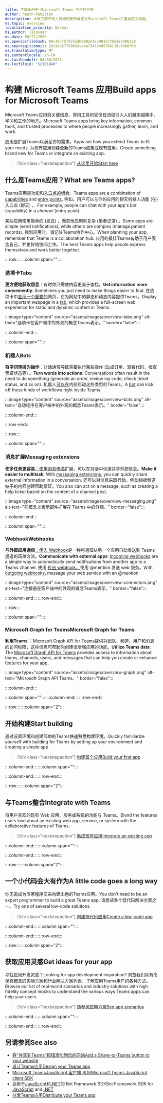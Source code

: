 ```yaml
---
title: 生成适用于 Microsoft Teams 平台的应用
author: heath-hamilton
description: 大致了解开发人员如何使用自定义Microsoft Teams扩展自定义功能。
ms.topic: overview
localization_priority: Normal
ms.author: lajanuar
ms.date: 09/22/2020
ms.openlocfilehash: 69c36cf5f925bdb9802e7ec081a7765187a06128
ms.sourcegitcommit: 25c9ad27f99682caaa7347840578b118c63b8f69
ms.translationtype: MT
ms.contentlocale: zh-CN
ms.lasthandoff: 04/30/2021
ms.locfileid: "52101840"
---
```

# <a name="build-apps-for-microsoft-teams"></a><span data-ttu-id="ea0ed-103">构建 Microsoft Teams 应用</span><span class="sxs-lookup"><span data-stu-id="ea0ed-103">Build apps for Microsoft Teams</span></span>

<span data-ttu-id="ea0ed-104">Microsoft Teams应用将关键信息、常用工具和受信任流程引入人们越来越集中、学习和工作的地方。</span><span class="sxs-lookup"><span data-stu-id="ea0ed-104">Microsoft Teams apps bring key information, common tools, and trusted processes to where people increasingly gather, learn, and work.</span></span>

<span data-ttu-id="ea0ed-105">应用是扩展Teams以满足你的需求。</span><span class="sxs-lookup"><span data-stu-id="ea0ed-105">Apps are how you extend Teams to fit your needs.</span></span> <span data-ttu-id="ea0ed-106">为现有应用创建全新的Teams或集成现有应用。</span><span class="sxs-lookup"><span data-stu-id="ea0ed-106">Create something brand new for Teams or integrate an existing app.</span></span>

> [!div class="nextstepaction"]
> [<span data-ttu-id="ea0ed-107">从这里开始</span><span class="sxs-lookup"><span data-stu-id="ea0ed-107">Start here</span></span>](build-your-first-app/build-first-app-overview.md)

## <a name="what-are-teams-apps"></a><span data-ttu-id="ea0ed-108">什么是Teams应用？</span><span class="sxs-lookup"><span data-stu-id="ea0ed-108">What are Teams apps?</span></span>

<span data-ttu-id="ea0ed-109">Teams应用是功能和[入口点](concepts/capabilities-overview.md)[的组合](concepts/extensibility-points.md)。</span><span class="sxs-lookup"><span data-stu-id="ea0ed-109">Teams apps are a combination of [capabilities](concepts/capabilities-overview.md) and [entry points](concepts/extensibility-points.md).</span></span> <span data-ttu-id="ea0ed-110">例如，用户可以与你的应用的聊天机器人功能 (在) 入口点 (聊天) 。 </span><span class="sxs-lookup"><span data-stu-id="ea0ed-110">For example, people can chat with your app's *bot* (capability) in a *channel* (entry point).</span></span>

<span data-ttu-id="ea0ed-111">某些应用使用简单的 (发送) ，而其他应用则复杂 (患者记录) 。</span><span class="sxs-lookup"><span data-stu-id="ea0ed-111">Some apps are simple (send notifications), while others are complex (manage patient records).</span></span> <span data-ttu-id="ea0ed-112">规划应用时，请记住Teams协作中心。</span><span class="sxs-lookup"><span data-stu-id="ea0ed-112">When planning your app, remember that Teams is a collaboration hub.</span></span> <span data-ttu-id="ea0ed-113">应用的最佳Teams有助于用户表达自己，并更好地协同工作。</span><span class="sxs-lookup"><span data-stu-id="ea0ed-113">The best Teams apps help people express themselves and work better together.</span></span>

:::row:::
   :::column span="":::

### <a name="tabs"></a><span data-ttu-id="ea0ed-114">选项卡</span><span class="sxs-lookup"><span data-stu-id="ea0ed-114">Tabs</span></span>

<span data-ttu-id="ea0ed-115">**更方便地获取信息**：有时你只需使内容更易于查找。</span><span class="sxs-lookup"><span data-stu-id="ea0ed-115">**Get information more conveniently**: Sometimes you just need to make things easier to find.</span></span> <span data-ttu-id="ea0ed-116">在选项卡中[显示一个重要的](tabs/what-are-tabs.md)网页，它为网站中的静态和动态内容提供Teams。</span><span class="sxs-lookup"><span data-stu-id="ea0ed-116">Display an important webpage in a [tab](tabs/what-are-tabs.md), which provides a full-screen web experience for static and dynamic content in Teams.</span></span>

:::image type="content" source="assets/images/overview-tabs.png" alt-text="选项卡在客户端中的外观的概念Teams表示。" border="false":::

   :::column-end:::

   :::column span="":::

### <a name="bots"></a><span data-ttu-id="ea0ed-118">机器人</span><span class="sxs-lookup"><span data-stu-id="ea0ed-118">Bots</span></span>

<span data-ttu-id="ea0ed-119">**将字词转换为操作**：对话通常导致需要执行某些操作 (生成订单、查看代码、检查票证状态等) 。</span><span class="sxs-lookup"><span data-stu-id="ea0ed-119">**Turn words into actions**: Conversations often result in the need to do something (generate an order, review my code, check ticket status, and so on).</span></span> <span data-ttu-id="ea0ed-120">机器人[可以在](bots/what-are-bots.md)内部启动这些类型的Teams。</span><span class="sxs-lookup"><span data-stu-id="ea0ed-120">A [bot](bots/what-are-bots.md) can kick off these kinds of workflows right inside Teams.</span></span>

:::image type="content" source="assets/images/overview-bots.png" alt-text="自动程序在客户端中的外观的概念Teams表示。" border="false":::

   :::column-end:::

:::row-end:::

:::row:::

   :::column span="":::

### <a name="messaging-extensions"></a><span data-ttu-id="ea0ed-122">消息扩展</span><span class="sxs-lookup"><span data-stu-id="ea0ed-122">Messaging extensions</span></span>

<span data-ttu-id="ea0ed-123">**使多任务更容易**[：使用消息传递](messaging-extensions/what-are-messaging-extensions.md)扩展，可以在对话中快速共享外部信息。</span><span class="sxs-lookup"><span data-stu-id="ea0ed-123">**Make it easier to multitask**: With [messaging extensions](messaging-extensions/what-are-messaging-extensions.md), you can quickly share external information in a conversation.</span></span> <span data-ttu-id="ea0ed-124">还可以对消息采取行动，例如根据频道帖子的内容创建帮助票证。</span><span class="sxs-lookup"><span data-stu-id="ea0ed-124">You also can act on a message, such as creating a help ticket based on the content of a channel post.</span></span>

:::image type="content" source="assets\images\overview-messaging.png" alt-text="在概念上表示邮件扩展在 Teams 中的外观。" border="false":::

   :::column-end:::

   :::column span="":::

### <a name="webhooks"></a><span data-ttu-id="ea0ed-126">Webhook</span><span class="sxs-lookup"><span data-stu-id="ea0ed-126">Webhooks</span></span>

<span data-ttu-id="ea0ed-127">**与外部应用通信**[：传入 Webhook](webhooks-and-connectors/what-are-webhooks-and-connectors.md#incoming-webhooks)是一种将通知从另一个应用自动发送到 Teams 通道的简单方法。</span><span class="sxs-lookup"><span data-stu-id="ea0ed-127">**Communicate with external apps**: [Incoming webhooks](webhooks-and-connectors/what-are-webhooks-and-connectors.md#incoming-webhooks) are a simple way to automatically send notifications from another app to a Teams channel.</span></span> <span data-ttu-id="ea0ed-128">使用 [传出 webhook，](webhooks-and-connectors/what-are-webhooks-and-connectors.md#outgoing-webhooks)使用 @mention 发送 web 服务。</span><span class="sxs-lookup"><span data-stu-id="ea0ed-128">With [outgoing webhooks](webhooks-and-connectors/what-are-webhooks-and-connectors.md#outgoing-webhooks), message your web service with an @mention.</span></span>

:::image type="content" source="assets/images/overview-connectors.png" alt-text="连接器在客户端中的外观的概念Teams表示。" border="false":::

   :::column-end:::
:::row-end:::

:::row:::

   :::column span="":::

### <a name="microsoft-graph-for-teams"></a><span data-ttu-id="ea0ed-130">Microsoft Graph for Teams</span><span class="sxs-lookup"><span data-stu-id="ea0ed-130">Microsoft Graph for Teams</span></span>

<span data-ttu-id="ea0ed-131">**利用Teams** [：Microsoft Graph API for Teams](https://docs.microsoft.com/graph/teams-concept-overview)提供对团队、频道、用户和消息的访问权限，这些信息可帮助你创建或增强应用的功能。</span><span class="sxs-lookup"><span data-stu-id="ea0ed-131">**Utilize Teams data**: The [Microsoft Graph API for Teams](https://docs.microsoft.com/graph/teams-concept-overview) provides access to information about teams, channels, users, and messages that can help you create or enhance features for your app.</span></span>

:::image type="content" source="assets/images/overview-graph.png" alt-text="Microsoft Graph API Teams。" border="false":::

   :::column-end:::

   :::column span="":::
   :::column-end:::
:::row-end:::

:::row:::
   :::column span="2":::

## <a name="start-building"></a><span data-ttu-id="ea0ed-133">开始构建</span><span class="sxs-lookup"><span data-stu-id="ea0ed-133">Start building</span></span>

<span data-ttu-id="ea0ed-134">通过设置环境和创建简单的Teams快速熟悉构建环境。</span><span class="sxs-lookup"><span data-stu-id="ea0ed-134">Quickly familiarize yourself with building for Teams by setting up your environment and creating a simple app.</span></span>

> [!div class="nextstepaction"]
> [<span data-ttu-id="ea0ed-135">构建首个应用</span><span class="sxs-lookup"><span data-stu-id="ea0ed-135">Build your first app</span></span>](build-your-first-app/build-first-app-overview.md)

   :::column-end:::
   :::column span="":::

   :::column-end:::
:::row-end:::

:::row:::
   :::column span="2":::

## <a name="integrate-with-teams"></a><span data-ttu-id="ea0ed-136">与Teams整合</span><span class="sxs-lookup"><span data-stu-id="ea0ed-136">Integrate with Teams</span></span>

<span data-ttu-id="ea0ed-137">将用户喜欢的现有 Web 应用、服务或系统的功能与 Teams。</span><span class="sxs-lookup"><span data-stu-id="ea0ed-137">Blend the features users love about an existing web app, service, or system with the collaborative features of Teams.</span></span>

> [!div class="nextstepaction"]
> [<span data-ttu-id="ea0ed-138">集成现有应用</span><span class="sxs-lookup"><span data-stu-id="ea0ed-138">Integrate an existing app</span></span>](samples/integrating-web-apps.md)

   :::column-end:::
   :::column span="":::

   :::column-end:::
:::row-end:::

:::row:::
   :::column span="2":::

## <a name="a-little-code-goes-a-long-way"></a><span data-ttu-id="ea0ed-139">一个小代码会大有作为</span><span class="sxs-lookup"><span data-stu-id="ea0ed-139">A little code goes a long way</span></span>

<span data-ttu-id="ea0ed-140">你无需成为专家程序员来构建出色的Teams应用。</span><span class="sxs-lookup"><span data-stu-id="ea0ed-140">You don't need to be an expert programmer to build a great Teams app.</span></span> <span data-ttu-id="ea0ed-141">请尝试多个低代码解决方案之一。</span><span class="sxs-lookup"><span data-stu-id="ea0ed-141">Try one of several low-code solutions.</span></span>

> [!div class="nextstepaction"]
> [<span data-ttu-id="ea0ed-142">创建低代码应用</span><span class="sxs-lookup"><span data-stu-id="ea0ed-142">Create a low-code app</span></span>](samples/teams-low-code-solutions.md)

   :::column-end:::
   :::column span="":::

   :::column-end:::
:::row-end:::

:::row:::
   :::column span="2":::

## <a name="get-ideas-for-your-app"></a><span data-ttu-id="ea0ed-143">获取应用灵感</span><span class="sxs-lookup"><span data-stu-id="ea0ed-143">Get ideas for your app</span></span>

<span data-ttu-id="ea0ed-144">寻找应用开发灵感？</span><span class="sxs-lookup"><span data-stu-id="ea0ed-144">Looking for app development inspiration?</span></span> <span data-ttu-id="ea0ed-145">浏览我们具有高保真概念的实际方案和行业解决方案列表，了解应用Teams用户的各种方式。</span><span class="sxs-lookup"><span data-stu-id="ea0ed-145">Browse our list of real-world scenarios and industry solutions with high fidelity concept mocks to understand the various ways Teams apps can help your users.</span></span>

> [!div class="nextstepaction"]
> [<span data-ttu-id="ea0ed-146">请参阅应用方案</span><span class="sxs-lookup"><span data-stu-id="ea0ed-146">See app scenarios</span></span>](https://adoption.microsoft.com/extensibility-look-book/scenarios/)

   :::column-end:::
   :::column span="":::

   :::column-end:::
:::row-end:::

## <a name="see-also"></a><span data-ttu-id="ea0ed-147">另请参阅</span><span class="sxs-lookup"><span data-stu-id="ea0ed-147">See also</span></span>

* [<span data-ttu-id="ea0ed-148">将"共享到Teams"按钮添加到您的网站</span><span class="sxs-lookup"><span data-stu-id="ea0ed-148">Add a Share-to-Teams button to your website</span></span>](concepts/build-and-test/share-to-teams.md)
* [<span data-ttu-id="ea0ed-149">设计Teams应用</span><span class="sxs-lookup"><span data-stu-id="ea0ed-149">Design your Teams app</span></span>](concepts/design/design-teams-app-overview.md)
* [<span data-ttu-id="ea0ed-150">Microsoft TeamsJavaScript 客户端 SDK</span><span class="sxs-lookup"><span data-stu-id="ea0ed-150">Microsoft Teams JavaScript client SDK</span></span>](https://docs.microsoft.com/javascript/api/@microsoft/teams-js/?view=msteams-client-js-latest&preserve-view=true)
* <span data-ttu-id="ea0ed-151">适用于[JavaScript](https://github.com/Microsoft/botbuilder-js)和[.NET](https://github.com/Microsoft/botbuilder-dotnet/)的 Bot Framework SDK</span><span class="sxs-lookup"><span data-stu-id="ea0ed-151">Bot Framework SDK for [JavaScript](https://github.com/Microsoft/botbuilder-js) and [.NET](https://github.com/Microsoft/botbuilder-dotnet/)</span></span>
* [<span data-ttu-id="ea0ed-152">分发Teams应用</span><span class="sxs-lookup"><span data-stu-id="ea0ed-152">Distribute your Teams app</span></span>](concepts/deploy-and-publish/apps-publish-overview.md)
